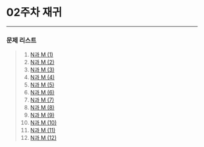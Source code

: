 # 02주차 재귀
<hr/>

### 문제 리스트
>1.  [N과 M (1)](https:noj.am/15649)
>2.  [N과 M (2)](https:noj.am/15650)
>3.  [N과 M (3)](https:noj.am/15651)
>4.  [N과 M (4)](https:noj.am/15652)
>5.  [N과 M (5)](https:noj.am/15654)
>6.  [N과 M (6)](https:noj.am/15655)
>7.  [N과 M (7)](https:noj.am/15656)
>8.  [N과 M (8)](https:noj.am/15657)
>9.  [N과 M (9)](https:noj.am/15663)
>10. [N과 M (10)](https://noj.am/15664)
>11. [N과 M (11)](https://noj.am/15665)
>12. [N과 M (12)](https://noj.am/15666)


<!-- ### 재귀
```c++
void recursive(int depth) {
  if (depth == 8)
    return;
  for (int i = 0; i < range; ++;) {
    recursive(depth + 1);
  }
}

void repeat() {
  for (int r1 = 0; r1 < range; ++r1) {
    for (int r2 = 0; r2 < range; ++r2) {
      for (int r3 = 0; r3 < range; ++r3) {
        for (int r4 = 0; r4 < range; ++r4) {
          for (int r5 = 0; r5 < range; ++r5) {
            for (int r6 = 0; r6 < range; ++r6) {
              for (int r7 = 0; r7 < range; ++r7) {
                for (int r8 = 0; r8 < range; ++r8) {

                }
              }
            }
          }
        }
      }
    }
  }
}
``` -->